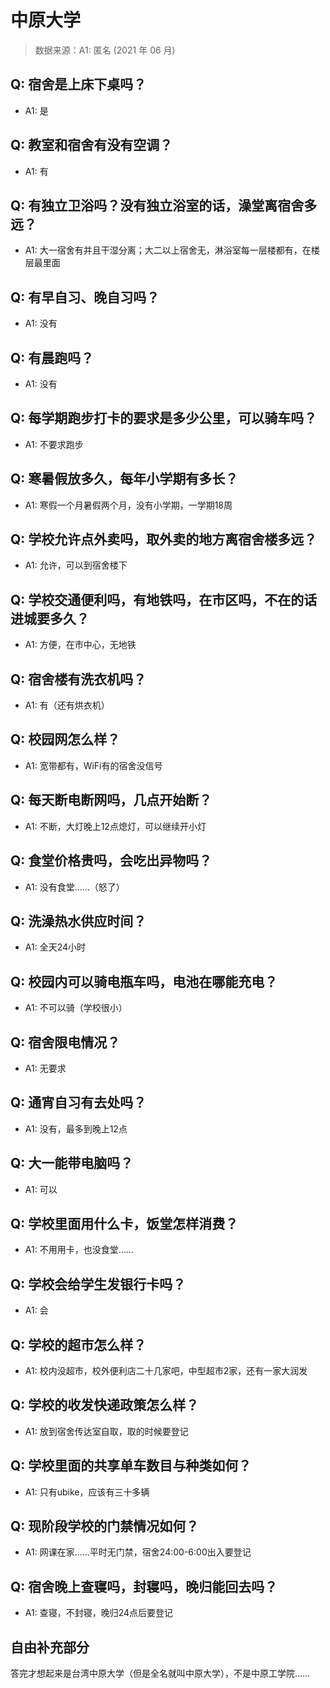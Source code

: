 # 中原大学

> 数据来源：A1: 匿名 (2021 年 06 月)

## Q: 宿舍是上床下桌吗？

- A1: 是

## Q: 教室和宿舍有没有空调？

- A1: 有

## Q: 有独立卫浴吗？没有独立浴室的话，澡堂离宿舍多远？

- A1: 大一宿舍有并且干湿分离；大二以上宿舍无，淋浴室每一层楼都有，在楼层最里面

## Q: 有早自习、晚自习吗？

- A1: 没有

## Q: 有晨跑吗？

- A1: 没有

## Q: 每学期跑步打卡的要求是多少公里，可以骑车吗？

- A1: 不要求跑步

## Q: 寒暑假放多久，每年小学期有多长？

- A1: 寒假一个月暑假两个月，没有小学期，一学期18周

## Q: 学校允许点外卖吗，取外卖的地方离宿舍楼多远？

- A1: 允许，可以到宿舍楼下

## Q: 学校交通便利吗，有地铁吗，在市区吗，不在的话进城要多久？

- A1: 方便，在市中心，无地铁

## Q: 宿舍楼有洗衣机吗？

- A1: 有（还有烘衣机）

## Q: 校园网怎么样？

- A1: 宽带都有，WiFi有的宿舍没信号

## Q: 每天断电断网吗，几点开始断？

- A1: 不断，大灯晚上12点熄灯，可以继续开小灯

## Q: 食堂价格贵吗，会吃出异物吗？

- A1: 没有食堂……（怒了）

## Q: 洗澡热水供应时间？

- A1: 全天24小时

## Q: 校园内可以骑电瓶车吗，电池在哪能充电？

- A1: 不可以骑（学校很小）

## Q: 宿舍限电情况？

- A1: 无要求

## Q: 通宵自习有去处吗？

- A1: 没有，最多到晚上12点

## Q: 大一能带电脑吗？

- A1: 可以

## Q: 学校里面用什么卡，饭堂怎样消费？

- A1: 不用用卡，也没食堂……

## Q: 学校会给学生发银行卡吗？

- A1: 会

## Q: 学校的超市怎么样？

- A1: 校内没超市，校外便利店二十几家吧，中型超市2家，还有一家大润发

## Q: 学校的收发快递政策怎么样？

- A1: 放到宿舍传达室自取，取的时候要登记

## Q: 学校里面的共享单车数目与种类如何？

- A1: 只有ubike，应该有三十多辆

## Q: 现阶段学校的门禁情况如何？

- A1: 网课在家……平时无门禁，宿舍24:00-6:00出入要登记

## Q: 宿舍晚上查寝吗，封寝吗，晚归能回去吗？

- A1: 查寝，不封寝，晚归24点后要登记

## 自由补充部分

答完才想起来是台湾中原大学（但是全名就叫中原大学），不是中原工学院……
